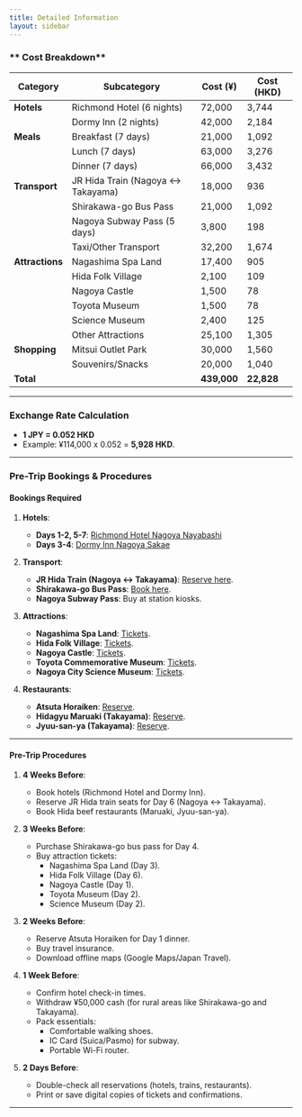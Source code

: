 ```yaml
---
title: Detailed Information
layout: sidebar
---
```

### ** Cost Breakdown**  
| **Category**       | **Subcategory**                     | **Cost (¥)** | **Cost (HKD)** |  
|---------------------|-------------------------------------|--------------|----------------|  
| **Hotels**          | Richmond Hotel (6 nights)           | 72,000       | 3,744          |  
|                     | Dormy Inn (2 nights)                | 42,000       | 2,184          |  
| **Meals**           | Breakfast (7 days)                  | 21,000       | 1,092          |  
|                     | Lunch (7 days)                      | 63,000       | 3,276          |  
|                     | Dinner (7 days)                     | 66,000       | 3,432          |  
| **Transport**       | JR Hida Train (Nagoya ↔ Takayama)   | 18,000       | 936            |  
|                     | Shirakawa-go Bus Pass               | 21,000       | 1,092          |  
|                     | Nagoya Subway Pass (5 days)         | 3,800        | 198            |  
|                     | Taxi/Other Transport                | 32,200       | 1,674          |  
| **Attractions**     | Nagashima Spa Land                  | 17,400       | 905            |  
|                     | Hida Folk Village                   | 2,100        | 109            |  
|                     | Nagoya Castle                       | 1,500        | 78             |  
|                     | Toyota Museum                       | 1,500        | 78             |  
|                     | Science Museum                      | 2,400        | 125            |  
|                     | Other Attractions                   | 25,100       | 1,305          |  
| **Shopping**        | Mitsui Outlet Park                  | 30,000       | 1,560          |  
|                     | Souvenirs/Snacks                    | 20,000       | 1,040          |  
| **Total**           |                                     | **439,000**  | **22,828**     |  

---

### **Exchange Rate Calculation**  
- **1 JPY = 0.052 HKD**  
- Example: ¥114,000 x 0.052 = **5,928 HKD**.  

---

### **Pre-Trip Bookings & Procedures**  

#### **Bookings Required**  
1. **Hotels**:  
   - **Days 1-2, 5-7**: [Richmond Hotel Nagoya Nayabashi](https://www.richmondhotel.jp/nagoya-nayabashi/en/)  
   - **Days 3-4**: [Dormy Inn Nagoya Sakae](https://www.hotespa.net/hotels/nagoya_sakae/)  

2. **Transport**:  
   - **JR Hida Train (Nagoya ↔ Takayama)**: [Reserve here](https://global.jr-central.co.jp/en/).  
   - **Shirakawa-go Bus Pass**: [Book here](https://www.nouhibus.co.jp/english/shirakawago/).  
   - **Nagoya Subway Pass**: Buy at station kiosks.  

3. **Attractions**:  
   - **Nagashima Spa Land**: [Tickets](https://www.nagashima-onsen.co.jp/resort/).  
   - **Hida Folk Village**: [Tickets](https://www.hidanosato.co.jp/english/).  
   - **Nagoya Castle**: [Tickets](https://www.nagoyajo.city.nagoya.jp/).  
   - **Toyota Commemorative Museum**: [Tickets](https://www.tcmit.org/).  
   - **Nagoya City Science Museum**: [Tickets](https://www.ncsm.city.nagoya.jp/en/).  

4. **Restaurants**:  
   - **Atsuta Horaiken**: [Reserve](https://www.houraiken.com/).  
   - **Hidagyu Maruaki (Takayama)**: [Reserve](https://hidagyu-maruaki.com/en/).  
   - **Jyuu-san-ya (Takayama)**: [Reserve](https://www.jyuu-sanya.com/).  

---

#### **Pre-Trip Procedures**  

1. **4 Weeks Before**:  
   - Book hotels (Richmond Hotel and Dormy Inn).  
   - Reserve JR Hida train seats for Day 6 (Nagoya ↔ Takayama).  
   - Book Hida beef restaurants (Maruaki, Jyuu-san-ya).  

2. **3 Weeks Before**:  
   - Purchase Shirakawa-go bus pass for Day 4.  
   - Buy attraction tickets:  
     - Nagashima Spa Land (Day 3).  
     - Hida Folk Village (Day 6).  
     - Nagoya Castle (Day 1).  
     - Toyota Museum (Day 2).  
     - Science Museum (Day 2).  

3. **2 Weeks Before**:  
   - Reserve Atsuta Horaiken for Day 1 dinner.  
   - Buy travel insurance.  
   - Download offline maps (Google Maps/Japan Travel).  

4. **1 Week Before**:  
   - Confirm hotel check-in times.  
   - Withdraw ¥50,000 cash (for rural areas like Shirakawa-go and Takayama).  
   - Pack essentials:  
     - Comfortable walking shoes.  
     - IC Card (Suica/Pasmo) for subway.  
     - Portable Wi-Fi router.  

5. **2 Days Before**:  
   - Double-check all reservations (hotels, trains, restaurants).  
   - Print or save digital copies of tickets and confirmations.  

---
